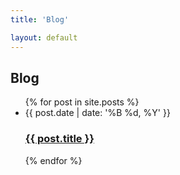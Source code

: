 ```yaml
---
title: 'Blog'

layout: default
---
```

<h2>Blog</h2>
<ul id="posts">
  {% for post in site.posts %}
  <li>
    <time datetime='{{ page.date | xmlschema }}'>{{ post.date | date: '%B %d, %Y' }}</time>
    <h3><a href="{{ post.url }}">{{ post.title }}</a></h3>
  </li>
  {% endfor %}
</ul>